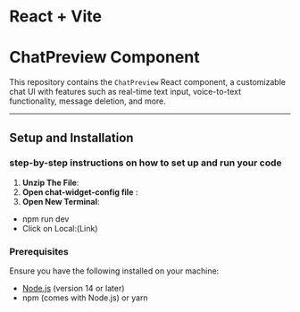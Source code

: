 # React + Vite

# ChatPreview Component

This repository contains the `ChatPreview` React component, a customizable chat UI with features such as real-time text input, voice-to-text functionality, message deletion, and more.

---

## Setup and Installation

### step-by-step instructions on how to set up and run your code

1. **Unzip The File**:
2. **Open chat-widget-config file** :
3. **Open New Terminal**:
- npm run dev
- Click on Local:(Link)

### Prerequisites

Ensure you have the following installed on your machine:

- [Node.js](https://nodejs.org/) (version 14 or later)
- npm (comes with Node.js) or yarn
